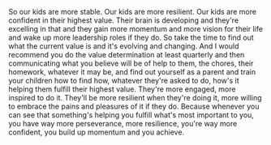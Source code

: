  So our kids are more stable. Our kids are more resilient. Our kids are more confident in their highest value. Their brain is developing and they're excelling in that and they gain more momentum and more vision for their life and wake up more leadership roles if they do. So take the time to find out what the current value is and it's evolving and changing. And I would recommend you do the value determination at least quarterly and then communicating what you believe will be of help to them, the chores, their homework, whatever it may be, and find out yourself as a parent and train your children how to find how, whatever they're asked to do, how's it helping them fulfill their highest value. They're more engaged, more inspired to do it. They'll be more resilient when they're doing it, more willing to embrace the pains and pleasures of it if they do. Because whenever you can see that something's helping you fulfill what's most important to you, you have way more perseverance, more resilience, you're way more confident, you build up momentum and you achieve.